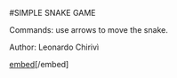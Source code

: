 #SIMPLE SNAKE GAME

Commands: use arrows to move the snake.

Author: Leonardo Chirivì

[embed](https://github.com/LeonardoChirivi/Java-Games/blob/master/Snake/UML.pdf)[/embed]
